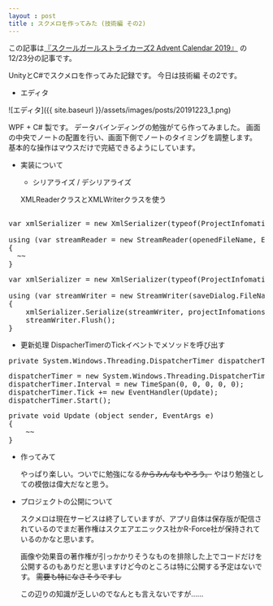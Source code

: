 ```yaml
---
layout : post
title : スクメロを作ってみた (技術編 その2)
---
```


この記事は[『スクールガールストライカーズ2 Advent Calendar 2019』](https://adventar.org/calendars/4503) の12/23分の記事です。


UnityとC#でスクメロを作ってみた記録です。
今日は技術編 その2です。

- エディタ

![エディタ]({{ site.baseurl }}/assets/images/posts/20191223_1.png)

WPF + C# 製です。
データバインディングの勉強がてら作ってみました。
画面の中央でノートの配置を行い、画面下側でノートのタイミングを調整します。
基本的な操作はマウスだけで完結できるようにしています。


- 実装について
  - シリアライズ / デシリアライズ

  XMLReaderクラスとXMLWriterクラスを使う

<pre>

var xmlSerializer = new XmlSerializer(typeof(ProjectInfomations));

using (var streamReader = new StreamReader(openedFileName, Encoding.UTF8))
{
  ~~
}
</pre>

<pre>
var xmlSerializer = new XmlSerializer(typeof(ProjectInfomations));

using (var streamWriter = new StreamWriter(saveDialog.FileName, false, Encoding.UTF8))
{
    xmlSerializer.Serialize(streamWriter, projectInfomations);
    streamWriter.Flush();
} 
</pre>

  - 更新処理
  DispacherTimerのTickイベントでメソッドを呼び出す

<pre>
private System.Windows.Threading.DispatcherTimer dispatcherTimer;
</pre>

<pre>
dispatcherTimer = new System.Windows.Threading.DispatcherTimer(System.Windows.Threading.DispatcherPriority.Input);
dispatcherTimer.Interval = new TimeSpan(0, 0, 0, 0, 0);
dispatcherTimer.Tick += new EventHandler(Update);
dispatcherTimer.Start();
</pre>

<pre>
private void Update (object sender, EventArgs e)
{
    ~~
}
</pre>

- 作ってみて

  やっぱり楽しい。ついでに勉強になる~~からみんなもやろう。~~
  やはり勉強としての模倣は偉大だなと思う。


- プロジェクトの公開について

  スクメロは現在サービスは終了していますが、アプリ自体は保存版が配信されているのでまだ著作権はスクエアエニックス社かR-Force社が保持されているのかなと思います。

  画像や効果音の著作権が引っかかりそうなものを排除した上でコードだけを公開するのもありだと思いますけど今のところは特に公開する予定はないです。 ~~需要も特になさそうですし~~
  
  この辺りの知識が乏しいのでなんとも言えないですが……
